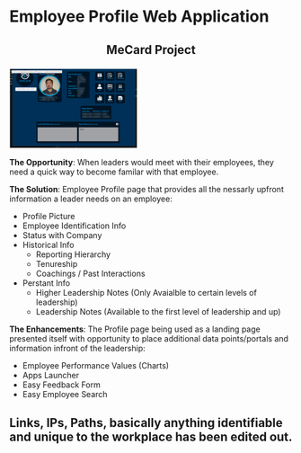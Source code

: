 # Employee Profile Web Application

## <p style="text-align:center">MeCard Project</p>

<img width="45%" src="https://github.com/nxbit/work-examples/blob/employee-profile-app/employee-profile-app/mecard_leadership_landing.png?raw=true"/>

**The Opportunity**: When leaders would meet with their employees, they need a quick way to become familar with that employee.

**The Solution**: Employee Profile page that provides all the nessarly upfront information a leader needs on an employee:

- Profile Picture
- Employee Identification Info
- Status with Company
- Historical Info
  - Reporting Hierarchy
  - Tenureship
  - Coachings / Past Interactions
- Perstant Info
  - Higher Leadership Notes (Only Avaialble to certain levels of leadership)
  - Leadership Notes (Available to the first level of leadership and up)

**The Enhancements**: The Profile page being used as a landing page presented itself with opportunity to place additional data points/portals and information infront of the leadership:

- Employee Performance Values (Charts)
- Apps Launcher
- Easy Feedback Form
- Easy Employee Search

## Links, IPs, Paths, basically anything identifiable and unique to the workplace has been edited out.

